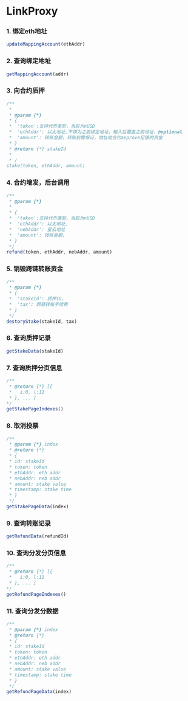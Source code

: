 # LinkProxy

### 1. 绑定eth地址

```javascript
updateMappingAccount(ethAddr)
```

### 2. 查询绑定地址
```javascript
getMappingAccount(addr)
```

### 3. 向合约质押
```javascript
/**
 * 
 * @param {*} 
 * {
 *  'token':支持代币类型，当前为nUSD
 *  'ethAddr': 以太地址,不填为之前绑定地址，输入后覆盖之前地址，@optional
 *  'amount': 转账金额，转账前需保证，地址向合约approve足够的资金
 * }
 * @return {*} stakeId
 *
 * /
stake(token, ethAddr, amount)
```

### 4. 合约增发，后台调用
```javascript
/**
 * @param {*} 
 * 
 * {
 *  'token':支持代币类型，当前为nUSD
 *  'ethAddr': 以太地址,
 *  'nebAddr': 星云地址
 *  'amount': 转账金额，
 * }
 */
refund(token, ethAddr, nebAddr, amount)
```

### 5. 销毁跨链转账资金
```javascript
/**
 * @param {*}
 * {
 *  'stakeId': 质押ID，
 *  'tax': 跨链转账手续费
 * }
 */
destoryStake(stakeId, tax)
```

### 6. 查询质押记录
```javascript
getStakeData(stakeId)
```

### 7. 查询质押分页信息
```javascript
/**
 * @return {*} [{
 *   i:0, l:11
 * }, ... ]
*/
getStakePageIndexes()
```

### 8. 取消投票
```javascript
/**
 * @param {*} index
 * @return {*}
 * {
 * id: stakeId
 * token: token
 * ethAddr: eth addr
 * nebAddr: neb addr
 * amount: stake value
 * timestamp: stake time
 * }
 */
getStakePageData(index)
```

### 9. 查询转账记录
```javascript
getRefundData(refundId)
```

### 10. 查询分发分页信息
```javascript
/**
 * @return {*} [{
 *   i:0, l:11
 * }, ... ]
*/
getRefundPageIndexes()
```

### 11. 查询分发分数据
```javascript
/**
 * @param {*} index
 * @return {*}
 * {
 * id: stakeId
 * token: token
 * ethAddr: eth addr
 * nebAddr: neb addr
 * amount: stake value
 * timestamp: stake time
 * }
 */
getRefundPageData(index)
```